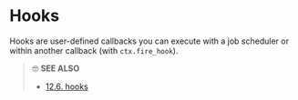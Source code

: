 # Hooks

Hooks are user-defined callbacks you can execute with a job scheduler or within another callback (with `ctx.fire_hook`).

> 🤓 **SEE ALSO**
>
> * [12.6. hooks](../../config/hooks.md)